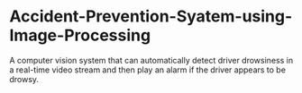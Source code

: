 # Accident-Prevention-Syatem-using-Image-Processing
A computer vision system that can automatically detect driver drowsiness in a real-time video stream and then play an alarm if the driver appears to be drowsy.
